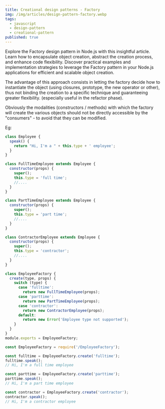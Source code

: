 ```yaml
---
title: Creational design patterns - Factory
img: /img/articles/design-pattern-factory.webp
tags:
  - javascript
  - design-pattern
  - creational-pattern
published: true
---
```


Explore the Factory design pattern in Node.js with this insightful article. Learn how to encapsulate object creation, abstract the creation process, and enhance code flexibility. Discover practical examples and implementation strategies to leverage the Factory pattern in your Node.js applications for efficient and scalable object creation.

<!--more-->

The advantage of this approach consists in letting the factory decide how to instantiate the object (using closures, prototype, the new operator or other), thus not binding the creation to a specific technique and guaranteeing greater flexibility. (especially useful in the refactor phase).

Obviously the modalities (constructors / methods) with which the factory will create the various objects should not be directly accessible by the "consumers" - to avoid that they can be modified.

Eg:

```javascript
class Employee {
  speak() {
    return "Hi, I'm a " + this.type + ' employee';
  }
}

class FullTimeEmployee extends Employee {
  constructor(props) {
    super();
    this.type = 'full time';
    //....
  }
}

class PartTimeEmployee extends Employee {
  constructor(props) {
    super();
    this.type = 'part time';
    //....
  }
}

class ContractorEmployee extends Employee {
  constructor(props) {
    super();
    this.type = 'contractor';
    //....
  }
}

class EmployeeFactory {
  create(type, props) {
    switch (type) {
      case 'fulltime':
        return new FullTimeEmployee(props);
      case 'parttime':
        return new PartTimeEmployee(props);
      case 'contractor':
        return new ContractorEmployee(props);
      default:
        return new Error('Employee type not supported');
    }
  }
}
module.exports = EmployeeFactory;
```

```javascript
const EmployeeFactory = require('/EmployeeFactory');

const fulltime = EmployeeFactory.create('fulltime');
fulltime.speak();
// Hi, I'm a full time employee

const parttime = EmployeeFactory.create('parttime');
parttime.speak();
// Hi, I'm a part time employee

const contractor = EmployeeFactory.create('contractor');
contractor.speak();
// Hi, I'm a contractor employee
```
